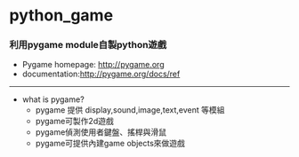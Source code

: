# python_game
### 利用pygame module自製python遊戲


* Pygame homepage: http://pygame.org
* documentation:http://pygame.org/docs/ref
 ------
* what is pygame?
  * pygame 提供 display,sound,image,text,event 等模組
  * pygame可製作2d遊戲
  * pygame偵測使用者鍵盤、搖桿與滑鼠
  * pygame可提供內建game objects來做遊戲
